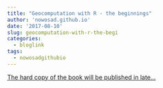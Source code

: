 ```yaml
---
title: "Geocomputation with R - the beginnings"
author: 'nowosad.github.io'
date: '2017-08-10'
slug: geocomputation-with-r-the-begi
categories:
  - bloglink
tags:
  - nowosadgithubio
---
```


[The hard copy of the book will be published in late...<click to read more>](https://nowosad.github.io/post/2017/geocompr/)


